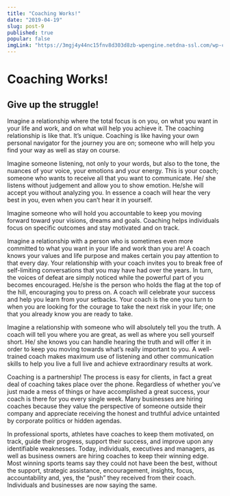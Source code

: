 ```yaml
---
title: "Coaching Works!"
date: "2019-04-19"
slug: post-9
published: true
popular: false
imgLink: "https://3mgj4y44nc15fnv8d303d8zb-wpengine.netdna-ssl.com/wp-content/uploads/2019/01/The-Surprising-Ways-the-Crypto-News-World-Changed-in-2018-696x449.jpg"
---
```

<!-- markdownlint-disable MD033 -->

# Coaching Works!
## Give up the struggle!
Imagine a relationship where the total focus is on you, on what you want in your life and work, and on what will help you achieve it.  The coaching relationship is like that.  It’s unique.  Coaching is like having your own personal navigator for the journey you are on; someone who will help you find your way as well as stay on course.

Imagine someone listening, not only to your words, but also to the tone, the nuances of your voice, your emotions and  your energy.  This is your coach; someone who wants to receive all that you want to communicate. He/ she listens without judgement and allow you to show emotion.  He/she will accept you without analyzing you.    In essence a coach will hear the very best in you, even when you can’t hear it in yourself.

Imagine someone who will hold you accountable to keep you moving forward toward your visions, dreams and goals.  Coaching helps individuals focus on specific outcomes and stay motivated and on track.

Imagine a relationship with a person who is sometimes even more committed to what you want in your life and work than you are!  A coach knows your values and life purpose and makes certain you pay attention to that every day.  Your relationship with your coach invites you to break free of self-limiting conversations that you may have had over the years.  In turn, the voices of defeat are simply noticed while the  powerful part of you becomes encouraged.  He/she is the person who holds the flag at the top of the hill, encouraging you to press on. A coach will celebrate your success and help you learn from your setbacks.   Your coach is the one you turn to when you are looking for the courage to take the  next risk in your life; one that you already know you are ready to take.

Imagine a relationship with someone who will absolutely tell you the truth.  A coach will tell you where you are great, as well as where you sell yourself short.  He/ she knows you can handle hearing the truth and will offer it in order to keep you moving towards what’s really important to you.  A well-trained coach  makes maximum use of listening and other communication skills to help you  live a full live and achieve extraordinary results at work.

Coaching is a partnership! The process is easy for clients, in fact a great deal of coaching takes place over the phone.  Regardless of whether you’ve just made a mess of things or have accomplished a great success, your coach is there for you every single week.   Many businesses are hiring coaches because they value the perspective of someone outside their company and appreciate receiving the honest and truthful advice untainted by corporate politics or hidden agendas.

In professional sports, athletes have coaches to keep them motivated,  on track, guide their progress, support their success, and improve upon any identifiable weaknesses.   Today, individuals, executives and managers, as well as business owners are hiring coaches to keep their winning edge. Most winning sports teams say they could not have been the best, without the support, strategic assistance, encouragement, insights, focus, accountability and, yes, the “push” they received from their coach. Individuals and businesses are now saying the same.